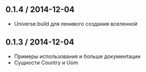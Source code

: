 ## 0.1.4 / 2014-12-04

* Universe.build для ленивого создания вселенной

## 0.1.3 / 2014-12-04

* Примеры использования и больше документации
* Сущности Country и Uom
